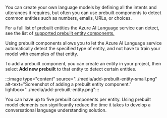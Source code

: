 You can create your own language models by defining all the intents and utterances it requires, but often you can use prebuilt components to detect common entities such as numbers, emails, URLs, or choices.

For a full list of prebuilt entities the Azure AI Language service can detect, see the list of [supported prebuilt entity components.](/azure/ai-services/language-service/conversational-language-understanding/prebuilt-component-reference?azure-portal=true)

Using prebuilt components allows you to let the Azure AI Language service automatically detect the specified type of entity, and not have to train your model with examples of that entity.

To add a prebuilt component, you can create an entity in your project, then select **Add new prebuilt** to that entity to detect certain entities.

:::image type="content" source="../media/add-prebuilt-entity-small.png" alt-text="Screenshot of adding a prebuilt entity component." lightbox="../media/add-prebuilt-entity.png":::

You can have up to five prebuilt components per entity. Using prebuilt model elements can significantly reduce the time it takes to develop a conversational language understanding solution.
